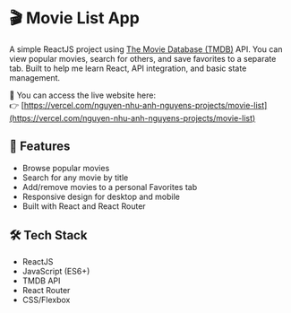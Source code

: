 # 🎬 Movie List App

A simple ReactJS project using [The Movie Database (TMDB)](https://www.themoviedb.org/) API. You can view popular movies, search for others, and save favorites to a separate tab. Built to help me learn React, API integration, and basic state management.

🧭 You can access the live website here:  
👉 [https://vercel.com/nguyen-nhu-anh-nguyens-projects/movie-list](https://vercel.com/nguyen-nhu-anh-nguyens-projects/movie-list)

## 🚀 Features

- Browse popular movies  
- Search for any movie by title  
- Add/remove movies to a personal Favorites tab  
- Responsive design for desktop and mobile  
- Built with React and React Router

## 🛠️ Tech Stack

- ReactJS  
- JavaScript (ES6+)  
- TMDB API  
- React Router  
- CSS/Flexbox

